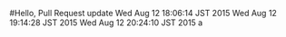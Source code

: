 #Hello, Pull Request
update 
Wed Aug 12 18:06:14 JST 2015
Wed Aug 12 19:14:28 JST 2015
Wed Aug 12 20:24:10 JST 2015
a

